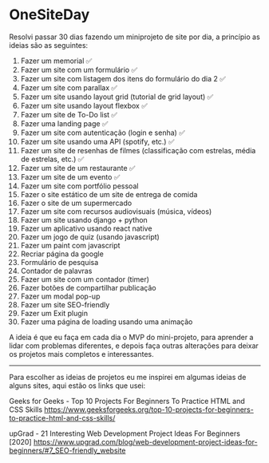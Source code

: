 # OneSiteDay

Resolvi passar 30 dias fazendo um miniprojeto de site por dia, a princípio as ideias são as seguintes:

1. Fazer um memorial :white_check_mark:
2. Fazer um site com um formulário :white_check_mark:
3. Fazer um site com listagem dos itens do formulário do dia 2 :white_check_mark:
4. Fazer um site com parallax :white_check_mark:
5. Fazer um site usando layout grid (tutorial de grid layout) :white_check_mark:
6. Fazer um site usando layout flexbox :white_check_mark:
7. Fazer um site de To-Do list :white_check_mark:
8. Fazer uma landing page :white_check_mark:
9. Fazer um site com autenticação (login e senha) :white_check_mark:
10. Fazer um site usando uma API (spotify, etc.) :white_check_mark:
11. Fazer um site de resenhas de filmes (classificação com estrelas, média de estrelas, etc.) :white_check_mark:
12. Fazer um site de um restaurante :white_check_mark:
13. Fazer um site de um evento :white_check_mark:
14. Fazer um site com portfólio pessoal
15. Fazer o site estático de um site de entrega de comida
16. Fazer o site de um supermercado
17. Fazer um site com recursos audiovisuais (música, vídeos)
18. Fazer um site usando django + python 
19. Fazer um aplicativo usando react native
20. Fazer um jogo de quiz (usando javascript)
21. Fazer um paint com javascript
22. Recriar página da google
23. Formulário de pesquisa
24. Contador de palavras
25. Fazer um site com um contador (timer)
26. Fazer botões de compartilhar publicação 
27. Fazer um modal pop-up
28. Fazer um site SEO-friendly
29. Fazer um Exit plugin
30. Fazer uma página de loading usando uma animação 

A ideia é que eu faça em cada dia o MVP do mini-projeto, para aprender a lidar com problemas diferentes, e depois faça outras alterações para deixar os projetos mais completos e interessantes.


--------------------------

Para escolher as ideias de projetos eu me inspirei em algumas ideias de alguns sites, aqui estão os links que usei:


Geeks for Geeks - Top 10 Projects For Beginners To Practice HTML and CSS Skills
https://www.geeksforgeeks.org/top-10-projects-for-beginners-to-practice-html-and-css-skills/


upGrad - 21 Interesting Web Development Project Ideas For Beginners [2020]
https://www.upgrad.com/blog/web-development-project-ideas-for-beginners/#7_SEO-friendly_website
